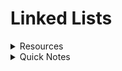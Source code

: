 # Linked Lists

<details>
  <summary> Resources </summary>
- [Linked List Quizlet](https://quizlet.com/693898026/linked-list-flash-cards/)
- [4 Incredibly Useful Linked List Logic for Interview](https://medium.com/javarevisited/4-incredibly-useful-linked-list-tips-for-interview-79d80a29f8fc)

</details>

<details>
  <summary> Quick Notes </summary>

- Use Dummy Nodes to avoid edge cases (https://stackoverflow.com/questions/37324972/what-is-a-dummy-head)

</detail>

<details>
<summary>Properties</summary>


**Linked List Properties:**
| Property | Description                                         |
| -------- | --------------------------------------------------- |
| `head`   | The first node in the list.                         |
| `tail`   | The last node in the list.                          |
| `length` | The number of nodes in the list; the list's length. |

**Linked List Node Properties:**

| Property   | Description                                            |
| ---------- | ------------------------------------------------------ |
| `value`    | The actual value this node represents.                 |
| `next`     | The next node in the list (relative to this node).     |
| `previous` | The previous node in the list (relative to this node). |

**NOTE:** The `previous` property is for Doubly Linked Lists only!

</details>

<details>
<summary>Types of Linked Lists</summary>

**Linked List Types:**

| List Type         | Description                                                                                                     | Directionality                |
| ----------------- | --------------------------------------------------------------------------------------------------------------- | ----------------------------- |
| Singly Linked     | Nodes have a single pointer connecting them in a single direction.                                              | Head→Tail                     |
| Doubly Linked     | Nodes have two pointers connecting them bi-directionally.                                                       | Head⇄Tail                     |
| Multiply Linked   | Nodes have two or more pointers, providing a variety of potential node orderings.                               | Head⇄Tail, A→Z, Jan→Dec, etc. |
| Circularly Linked | Final node's `next` pointer points to the first node, creating a non-linear, circular version of a Linked List. | Head→Tail→Head→Tail           |

</details>

<details>
<summary>Linked List Methods</summary>

**Linked List Methods:**

| Type      | Name         | Description                                                         | Returns             |
| --------- | ------------ | ------------------------------------------------------------------- | ------------------- |
| Insertion | `addToTail`  | Adds a new node to the tail of the Linked List.                     | Updated Linked List |
| Insertion | `addToHead`  | Adds a new node to the head of the Linked List.                     | Updated Linked List |
| Insertion | `insertAt`   | Inserts a new node at the "index", or position, specified.          | Boolean             |
| Deletion  | `removeTail` | Removes the node at the tail of the Linked List.                    | Removed node        |
| Deletion  | `removeHead` | Removes the node at the head of the Linked List.                    | Removed node        |
| Deletion  | `removeFrom` | Removes the node at the "index", or position, specified.            | Removed node        |
| Search    | `contains`   | Searches the Linked List for a node with the value specified.       | Boolean             |
| Access    | `get`        | Gets the node at the "index", or position, specified.               | Node at index       |
| Access    | `set`        | Updates the value of a node at the "index", or position, specified. | Boolean             |
| Meta      | `size`       | Returns the current size of the Linked List.                        | Integer             |

</details>

<details>
<summary>Linked List Time Complexity</summary>

Time and Space Complexity Analysis
----------------------------------

| Data Structure Operation | Time Complexity (Avg) | Time Complexity (Worst) | Space Complexity (Worst) |
| ------------------------ | --------------------- | ----------------------- | ------------------------ |
| Access                   | `Θ(n)`                | `O(n)`                  | `O(n)`                   |
| Search                   | `Θ(n)`                | `O(n)`                  | `O(n)`                   |
| Insertion                | `Θ(1)`                | `O(1)`                  | `O(n)`                   |
| Deletion                 | `Θ(1)`                | `O(1)`                  | `O(n)`                   |

</details>

<details>
<summary>Linked List Code Implementation</summary>

### Linked List Implementation

---

```js 

class Node {
  constructor(val) {
    this.value = val;
    this.next = null;
  }
}

class LinkedList {
  constructor() {
    this.head = null;
    this.tail = null;
    this.length = 0;
  }

  addToTail(val) {
    let newNode = new Node(val);
    if (this.head === null) {
      this.head = newNode;
      this.tail = newNode;
    } else {
      this.tail.next = newNode;
      this.tail = newNode;
    }
    this.length++;
    return this;
  }

  removeTail() {
    if (!this.head) return undefined;
    if (this.length === 1) {
      this.head = null;
      this.tail = null;
      this.length = 0;
      return this;
    }
    let current = this.head;
    while (current.next !== this.tail) {
      current = current.next;
    }
    let tail = this.tail;
    current.next = null;
    this.tail = current;
    this.length--;
    return tail;
  }

  addToHead(val) {
    let newNode = new Node(val);
    if (this.head === null) {
      this.head = newNode;
      this.tail = newNode;
    } else {
      newNode.next = this.head;
      this.head = newNode;
    }
    this.length++;
    return this;
  }

  removeHead() {
    if (!this.head) return undefined;
    if (this.length === 1) {
      this.head = null;
      this.tail = null;
      this.length = 0;
      return this;
    }
    let head = this.head;
    this.head = this.head.next;
    this.length--;
    return head;
  }

  contains(target) {
    let current = this.head;
    while (current) {
      if (current.value === target) {
        return true;
      }
      current = current.next;
    }
    return false;
  }

  get(index) {
    let current = this.head;
    let count = 0;
    while (current) {
      if (count === index) {
        return current;
      }
      current = current.next;
      count++;
    }
    return null;
  }

  set(index, val) {
    let current = this.head;
    let count = 0;
    while (current) {
      if (count === index) {
        current.value = val;
        return true;
      }
      current = current.next;
      count++;
    }
    return false;
  }

  insert(index, val) {
    if (index === 0) {
      this.addToHead(val);
    } else if (index === this.length) {
      this.addToTail(val);
    } else {
      let newNode = new Node(val);
      let current = this.head;
      let count = 0;
      while (current) {
        if (count === index - 1) {
          newNode.next = current.next;
          current.next = newNode;
          this.length++;
          return true;
        }
        current = current.next;
        count++;
      }
    }
    return false;
  }

  remove(index) {
    if (index === 0) {
      this.removeHead();
    } else if (index === this.length - 1) {
      this.removeTail();
    } else {
      let current = this.head;
      let count = 0;
      while (current) {
        if (count === index - 1) {
          let removed = current.next;
          current.next = current.next.next;
          this.length--;
          return removed;
        }
        current = current.next;
        count++;
      }
    }
    return undefined;
  }

  size() {
    return this.length;
  }
}
```